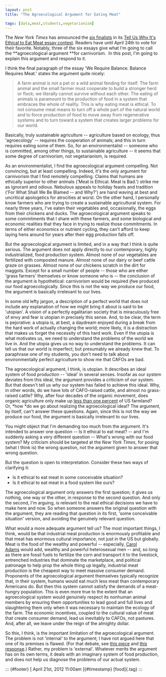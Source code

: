 ```yaml
---
layout: post
title: "The Agroecological Argument for Eating Meat"

tags: [data,meat,students,vegetarianism]
---
```



The *New York Times* has announced the [six finalists](http://www.nytimes.com/interactive/2012/04/20/magazine/ethics-eating-meat.html) in its [Tell Us Why It's Ethical to Eat Meat essay contest](http://www.nytimes.com/2012/03/25/magazine/tell-us-why-its-ethical-to-eat-meat-a-contest.html?_r=1). Readers have until April 24th to vote for their favorite. Notably, three of the six essays give what I'm going to call the **agroecological argument **for carnivorism.  In this post, I'm going to explain this argument and respond to it.  

I think the final paragraph of the essay 'We Require Balance. Balance Requires Meat.' states the argument quite nicely:

> A farm animal is not a pet or a wild animal fending for itself. The farm animal and the small farmer must cooperate to build a stronger herd or flock; we literally cannot survive without each other. The eating of animals is paramount to the production of food in a system that embraces the whole of reality. This is why eating meat is ethical. To not consume meat means to turn off a whole part of the natural world and to force production of food to move away from regenerative systems and to turn toward a system that creates larger problems for our world.

Basically, truly sustainable agriculture -- agriculture based on ecology, thus \'agroecology' -- requires the cooperation of animals; and this in turn requires eating some of them. So, for an environmentalist -- someone who is committed, among other things, to sustainable agriculture -- it seems that some degree of carnivorism, not vegetarianism, is required.

As an environmentalist, I find the agroecological argument compelling. Not convincing, but at least compelling. Indeed, it's the only argument for carnivorism that I find remotely compelling. Claims that humans are ethically superior to other animals (\'Meat is Ethical. Meat is Bad.') strike me as ignorant and odious. Nebulous appeals to holiday feasts and tradition (\'For What Shall We Be Blamed -- and Why?') are hand waving at best and uncritical apologetics for atrocities at worst. On the other hand, I personally know farmers who are trying to create a sustainable agricultural system. For nearly three years, I've eaten their vegetables and, occasionally, the eggs from their chickens and ducks. The agroecological argument speaks to some commitments that I share with these farmers, and some biological and economic realities that they face in trying to realize those commitments. In terms of either economics or nutrient cycling, they can't afford to keep laying hens around for years after their egg production falls off.

But the agroecological argument is limited, and in a way that I think is quite serious. The argument does not apply directly to our contemporary, highly industrialized, food production system. Almost none of our vegetables are fertilized with composted manure. Almost none of our dairy or beef cattle graze on grasses. Almost none of our chickens scratch in the dirt for maggots. Except for a small number of people -- those who are either \'grass farmers' themselves or know someone who is -- the conclusion of the argument is hypothetical: carnivorism would be required *if*we produced our food agroecologically. Since this is not the way we produce our food, the argument is basically irrelevant to our lives.

In some old lefty jargon, a description of a perfect world that does not include any explanation of how we might bring it about is said to be \'utopian'. A vision of a perfectly egalitarian society that is miraculously free of envy and fear is utopian in precisely this sense. And, to be clear, the term is pejorative: a utopia is, at best, a daydream enjoyed during a break from the hard work of actually changing the world; more likely, it is a distraction that makes us forget the necessity of this hard work. Even if the utopia is what motivates us, we need to understand the problems of the world we live in. And the utopia gives us no way to understand the problems. It can tell us that our world is imperfect; but presumably we already knew that. To paraphrase one of my students, you don't need to talk about environmentally perfect agriculture to show me that CAFOs are bad.

The agroecological argument, I think, is utopian. It describes an ideal system of food production -- \'ideal' in several senses. Insofar as our system deviates from this ideal, the argument provides a criticism of our system. But that doesn't tell us *why* our system has failed to achieve this ideal. Why, in other words, do we have lots of CAFO-raised cattle, and almost no grass-raised cattle? Why, after four decades of the organic movement, does organic agriculture only make up [less than one percent](http://www.ers.usda.gov/Data/Organic/) of US farmland? Or, *how *do we go about realizing the agroecological ideal? The argument, by itself, can't answer these questions. Again, since this is not the way we produce our food, the argument is basically irrelevant to our lives.

You might object that I'm demanding too much from the argument. It's intended to answer one question -- Is it ethical to eat meat? -- and I'm suddenly asking a very different question -- What's wrong with our food system? My criticism should be targeted at the *New York Times*, for posing (what I think is) the wrong question, not the argument given to answer that wrong question.

But the question is open to interpretation. Consider these two ways of clarifying it:

-   Is it ethical to eat meat in some conceivable situation?
-   Is it ethical to eat meat in a food system like ours?

The agroecological argument only answers the first question; it gives us nothing, one way or the other, in response to the second question. And only the second, I'm arguing, is relevant to the real ethical decisions we have to make here and now. So when someone answers the original question with the argument, they are reading that question in its first, \'some conceivable situation' version, and avoiding the genuinely relevant question.

What would a more adequate argument tell us? The most important things, I think, would be that industrial meat production is enormously profitable and that meat has enormous cultural importance, not just in the US but globally. Meat is the food of the wealthy and powerful -- especially, [Carol Adams](http://www.caroljadams.com/book_pron.html) would add, wealthy and powerful heterosexual men -- and, so long as there are fossil fuels to fertilize the corn and transport it to the livestock, entrenched industries that dominate the marketplace, and political patronage to help prop the whole thing up legally, industrial meat production is the cheapest way to meet massive consumer demand. Proponents of the agroecological argument themselves typically recognize that, in their system, humans would eat much less meat than contemporary Americans do. But then this system cannot satisfy the demands of a meat-hungry population. This is even more true to the extent that an agroecological system would genuinely respect its nonhuman animal members by ensuring them opportunities to lead good and full lives and slaughtering them only when it was necessary to maintain the ecology of the farm. The economic incentives, coupled to the cultural value of meat that create consumer demand, lead us inevitably to CAFOs, not pastures. And, after all, we leave under the reign of the almighty dollar.

So this, I think, is the important limitation of the agroecological argument. The problem is not \'internal' to the argument; I have not argued here that one of its premises is flawed. (For that debate, see [this piece](http://www.nytimes.com/2012/04/13/opinion/the-myth-of-sustainable-meat.html) and [this response](http://grist.org/sustainable-farming/farmer-responds-to-the-new-york-times-re-sustainable-meat/).) Rather, my problem is \'external'. Whatever merits the argument has on its own terms, it deals with an imaginary system of food production, and does not help us diagnose the problems of our actual system. 

::: {#footer}
[ April 21st, 2012 11:00am ]{#timestamp} [food]{.tag}
:::


